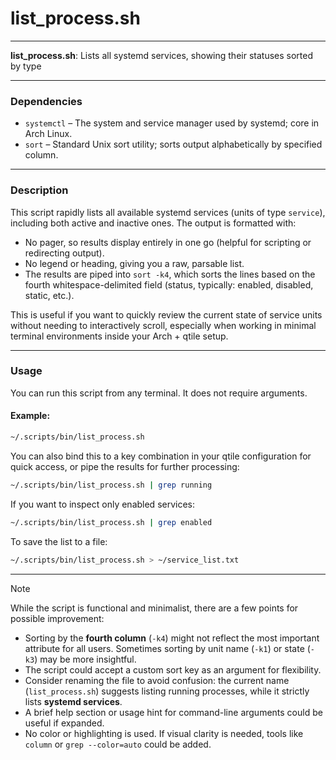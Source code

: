 # list_process.sh

---

**list_process.sh**: Lists all systemd services, showing their statuses sorted by type

---

### Dependencies

- `systemctl` – The system and service manager used by systemd; core in Arch Linux.
- `sort` – Standard Unix sort utility; sorts output alphabetically by specified column.

---

### Description

This script rapidly lists all available systemd services (units of type `service`), including both active and inactive ones. The output is formatted with:

- No pager, so results display entirely in one go (helpful for scripting or redirecting output).
- No legend or heading, giving you a raw, parsable list.
- The results are piped into `sort -k4`, which sorts the lines based on the fourth whitespace-delimited field (status, typically: enabled, disabled, static, etc.).

This is useful if you want to quickly review the current state of service units without needing to interactively scroll, especially when working in minimal terminal environments inside your Arch + qtile setup.

---

### Usage

You can run this script from any terminal. It does not require arguments.

#### Example:

```sh
~/.scripts/bin/list_process.sh
```

You can also bind this to a key combination in your qtile configuration for quick access, or pipe the results for further processing:

```sh
~/.scripts/bin/list_process.sh | grep running
```

If you want to inspect only enabled services:

```sh
~/.scripts/bin/list_process.sh | grep enabled
```

To save the list to a file:

```sh
~/.scripts/bin/list_process.sh > ~/service_list.txt
```

---

> [!NOTE]
> While the script is functional and minimalist, there are a few points for possible improvement:
> - Sorting by the **fourth column** (`-k4`) might not reflect the most important attribute for all users. Sometimes sorting by unit name (`-k1`) or state (`-k3`) may be more insightful.
> - The script could accept a custom sort key as an argument for flexibility.
> - Consider renaming the file to avoid confusion: the current name (`list_process.sh`) suggests listing running processes, while it strictly lists **systemd services**.
> - A brief help section or usage hint for command-line arguments could be useful if expanded.
> - No color or highlighting is used. If visual clarity is needed, tools like `column` or `grep --color=auto` could be added.
